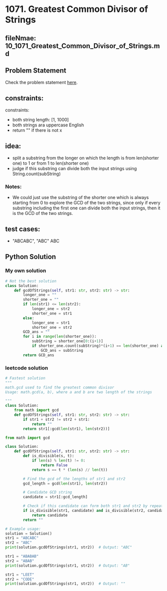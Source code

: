 # 1071. Greatest Common Divisor of Strings

## fileNmae: 10_1071_Greatest_Common_Divisor_of_Strings.md

## Problem Statement

Check the problem statement [here](https://leetcode.com/problems/greatest-common-divisor-of-strings/description/).

## constraints:

constraints:

- both string length: [1, 1000]
- both strings ara uppercase English
- return "" if there is not x

## idea:

- split a substring from the longer on which the length is from len(shorter one) to 1 or from 1 to len(shorter one)
- judge if this substring can divide both the input strings using String.count(subString)

### Notes:

- We could just use the substring of the shorter one which is always starting from 0 to explore the GCD of the two strings, since only if every substring including the first one can divide both the input strings, then it is the GCD of the two strings.

## test cases:

- "ABCABC", "ABC"
  ABC

## Python Solution

### My own solution

```Python
# Not the best solution
class Solution:
    def gcdOfStrings(self, str1: str, str2: str) -> str:
        longer_one = ""
        shorter_one = ""
        if len(str1) <= len(str2):
            longer_one = str2
            shorter_one = str1
        else:
            longer_one = str1
            shorter_one = str2
        GCD_ans = ""
        for i in range(len(shorter_one)):
            subString = shorter_one[0:(i+1)]
            if shorter_one.count(subString)*(i+1) == len(shorter_one) and longer_one.count(subString)*(i+1) == len(longer_one):
                GCD_ans = subString
        return GCD_ans
```

### leetcode solution

```Python
# Fastest solution
"""
math.gcd used to find the greatest common divisor
Usage: math.gcd(a, b), where a and b are two length of the strings

"""
class Solution:
    from math import gcd
    def gcdOfStrings(self, str1: str, str2: str) -> str:
        if str1 + str2 != str2 + str1:
            return ""
        return str1[:gcd(len(str1), len(str2))]
```

```Python
from math import gcd

class Solution:
    def gcdOfStrings(self, str1: str, str2: str) -> str:
        def is_divisible(s, t):
            if len(s) % len(t) != 0:
                return False
            return s == t * (len(s) // len(t))

        # Find the gcd of the lengths of str1 and str2
        gcd_length = gcd(len(str1), len(str2))

        # Candidate GCD string
        candidate = str1[:gcd_length]

        # Check if this candidate can form both str1 and str2 by repeated concatenation
        if is_divisible(str1, candidate) and is_divisible(str2, candidate):
            return candidate
        return ""

# Example usage:
solution = Solution()
str1 = "ABCABC"
str2 = "ABC"
print(solution.gcdOfStrings(str1, str2))  # Output: "ABC"

str1 = "ABABAB"
str2 = "ABAB"
print(solution.gcdOfStrings(str1, str2))  # Output: "AB"

str1 = "LEET"
str2 = "CODE"
print(solution.gcdOfStrings(str1, str2))  # Output: ""
```
